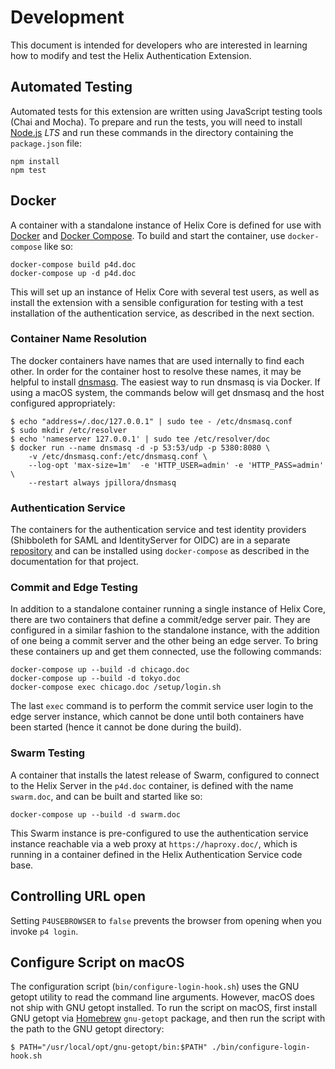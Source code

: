 # Development

This document is intended for developers who are interested in learning how
to modify and test the Helix Authentication Extension.

## Automated Testing

Automated tests for this extension are written using JavaScript testing tools
(Chai and Mocha). To prepare and run the tests, you will need to install
[Node.js](https://nodejs.org/) *LTS* and run these commands in the directory
containing the `package.json` file:

```shell
npm install
npm test
```

## Docker

A container with a standalone instance of Helix Core is defined for use with
[Docker](https://www.docker.com) and [Docker
Compose](https://docs.docker.com/compose/). To build and start the container,
use `docker-compose` like so:

```shell
docker-compose build p4d.doc
docker-compose up -d p4d.doc
```

This will set up an instance of Helix Core with several test users, as well as
install the extension with a sensible configuration for testing with a test
installation of the authentication service, as described in the next section.

### Container Name Resolution

The docker containers have names that are used internally to find each other. In
order for the container host to resolve these names, it may be helpful to
install [dnsmasq](http://www.thekelleys.org.uk/dnsmasq/doc.html). The easiest
way to run dnsmasq is via Docker. If using a macOS system, the commands below
will get dnsmasq and the host configured appropriately:

```shell
$ echo "address=/.doc/127.0.0.1" | sudo tee - /etc/dnsmasq.conf
$ sudo mkdir /etc/resolver
$ echo 'nameserver 127.0.0.1' | sudo tee /etc/resolver/doc
$ docker run --name dnsmasq -d -p 53:53/udp -p 5380:8080 \
    -v /etc/dnsmasq.conf:/etc/dnsmasq.conf \
    --log-opt 'max-size=1m'  -e 'HTTP_USER=admin' -e 'HTTP_PASS=admin' \
    --restart always jpillora/dnsmasq
```

### Authentication Service

The containers for the authentication service and test identity providers
(Shibboleth for SAML and IdentityServer for OIDC) are in a separate
[repository](https://github.com/perforce/helix-authentication-service) and can
be installed using `docker-compose` as described in the documentation for that
project.

### Commit and Edge Testing

In addition to a standalone container running a single instance of Helix Core,
there are two containers that define a commit/edge server pair. They are
configured in a similar fashion to the standalone instance, with the addition of
one being a commit server and the other being an edge server. To bring these
containers up and get them connected, use the following commands:

```shell
docker-compose up --build -d chicago.doc
docker-compose up --build -d tokyo.doc
docker-compose exec chicago.doc /setup/login.sh
```

The last `exec` command is to perform the commit service user login to the edge
server instance, which cannot be done until both containers have been started
(hence it cannot be done during the build).

### Swarm Testing

A container that installs the latest release of Swarm, configured to connect to
the Helix Server in the `p4d.doc` container, is defined with the name
`swarm.doc`, and can be built and started like so:

```shell
docker-compose up --build -d swarm.doc
```

This Swarm instance is pre-configured to use the authentication service instance
reachable via a web proxy at `https://haproxy.doc/`, which is running in a
container defined in the Helix Authentication Service code base.

## Controlling URL open

Setting `P4USEBROWSER` to `false` prevents the browser from opening when you
invoke `p4 login`.

## Configure Script on macOS

The configuration script (`bin/configure-login-hook.sh`) uses the GNU getopt
utility to read the command line arguments. However, macOS does not ship with
GNU getopt installed. To run the script on macOS, first install GNU getopt via
[Homebrew](https://brew.sh) `gnu-getopt` package, and then run the script with
the path to the GNU getopt directory:

```shell
$ PATH="/usr/local/opt/gnu-getopt/bin:$PATH" ./bin/configure-login-hook.sh
```
